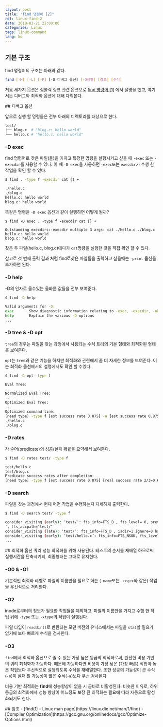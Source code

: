 ```yaml
---
layout: post
title: "find 명령어 [2]"
ref: linux-find-2
date: 2019-02-21 22:00:00
categories: Linux
tags: linux-command
lang: ko
---
```


## 기본 구조

find 명령어의 구조는 아래와 같다.

```bash
find [-H] [-L] [-P] [-D 디버그 옵션] [-O레벨] [경로] [수식]
```

처음 세가지 옵션은 심볼릭 링크 관련 옵션으로 [find 명령어 \[1\]](../ko-linux-howto-find_command_symlink) 에서 설명을 했고, 여기서는 디버그와 최적화 옵션에 대해 다뤄본다.

<div class="divider"></div>
## 디버그 옵션

앞으로 실행 할 명령들은 전부 아래의  디렉토리를 대상으로 한다.

```bash
test/
├── blog.c  # "blog.c: hello world"
└── hello.c # "hello.c: hello world"
```

### -D exec
find 명령어로 찾은 파일(들)을 가지고 특정한 명령을 실행시키고 싶을 때 `-exec` 또는 `-execdir`를
사용할 수 있다. 이 때 `-D exec`을 사용하면 `-exec`또는 `execdir`가 수행 한 작업을 확인 할 수 있다.

```bash
$ find . -type f -execdir cat {} +

./hello.c
./blog.c
hello.c: hello world
blog.c: hello world
```

똑같은 명령을 `-D exec` 옵션과 같이 실행하면 어떻게 될까?

```
$ find -D exec . -type f -execdir cat {} +

Outstanding execdirs:-execdir multiple 3 args: cat ./hello.c ./blog.c 
hello.c: hello world
blog.c: hello world
```
 
찾은 두 파일(hello.c, blog.c)에다가 `cat`명령을 실행한 것을 직접 확인 할 수 있다.

참고로 첫 번째 출력 결과 처럼 find로찾은 파일들을 출력하고 싶을때는 `-print` 옵션을 추가하면 된다.

### -D help
-D의 인자로 올수있는 올바른 값들을 전부 보여준다.

```bash
$ find -D help

Valid arguments for -D:
exec       Show diagnostic information relating to -exec, -execdir, -ok and -okdir
help       Explain the various -D options
... 
```

### -D tree & -D opt
`tree`의 경우는 파일을 찾는 과정에서 사용되는 수식 트리의 기본 형태와 최적화된 형태를 보여준다.

`opt`는 `tree`와 같은 기능을 하지만 최적화와 관련해서 좀 더 자세한 정보를 보여준다. 이는 최적화
옵션에서의 설명에서도 확인 할 수있다.

```bash
$ find -D opt -type f

Eval Tree:
..
Normalized Eval Tree:
..
Optimized Eval Tree:
..
Optimized command line:
[need type] -type f [est success rate 0.875] -a [est success rate 0.875] -print [est success rate 1] 
./hello.c
./blog.c
```

### -D rates

각 술어(predicate)의 성공/실패 확률을 요약해서 보여준다.

```bash
$ find -D rates test/ -type f

test/hello.c
test/blog.c
Predicate success rates after completion:
[need type] -type f [est success rate 0.875] [real success rate 2/3=0.6667] -a [est success rate 0.875] [real success rate 2/3=0.6667] -print [est success rate 1] [real success rate 2/2=1]   
```

### -D search

파일을 찾는 과정에서 현재 어떤 작업을 수행하는지 자세하게 출력한다.

```bash
$ find -D search test/ -type f

consider_visiting (early): ‘test/’: fts_info=FTS_D , fts_level= 0, prev_depth=-2147483648 fts_path=‘test/
’, fts_accpath=‘test/’
consider_visiting (late): ‘test/’: fts_info=FTS_D , isdir=1 ignore=0 have_stat=1 have_type=1 
consider_visiting (early): ‘test/hello.c’: fts_info=FTS_NSOK, fts_level= 1, prev_depth=0 fts_path=‘test/hello.c’, fts_accpath=‘hello.c’
...
```

<div class="divider"></div>
## 최적화 옵션
쿼리 성능 최적화를 위해 사용된다. 테스트의 순서를 재배열 하므로써 실행시간을 단축시키되, 최종형태는
그대로 유지한다.
	
### -O0 & -O1
기본적인 최적화 레벨로 파일의 이름만을 필요로 하는 (`-name`또는 `-regex`와 같은) 작업을 우선적으로 처리한다.

### -O2
inode로부터의 정보가 필요한 작업들을 제외하고, 파일의 이름만을 가지고 수행 한 작업 뒤에 `-type` 또는 `-xtype`의 작업이 실행된다.

파일 타입이 `readdir()`로 반환되는 모던 버전의 유닉스에서는 파일을 `stat`할 필요가 없기에 보다 빠르게 수식을 검사한다.

### -O3
`find`에서 최적화 옵션으로 줄 수 있는 가장 높은 등급의 최적화로써, 완전한 비용 기반의 쿼리 최적화가
가능하다. 때문에 가능하다면 비용이 가장 낮은 (가장 빠른) 작업이 높은 작업보다 우선적으로 실행되도록 수식을 재배열한다. 또한 성공의 가능성이 큰 수식(`-o`)이 실패 할 가능성이 많은 수식(`-a`)보다 우선 검사된다. 

비용 기반 최적화는 **find**에 성능향상이 없을 시 곧바로 비활성된다. 비슷한 이유로, 하위 등급의 
최적화에서 성능 향상이 어느정도 보장 된 최적화는 필요에 따라 자동으로 활성화되기도 한다.

<div class="divider"></div>
## 참조 <a id="ref"></a>
- [find(1) - Linux man page](https://linux.die.net/man/1/find)
- [Compiler Optimization](https://gcc.gnu.org/onlinedocs/gcc/Optimize-Options.html)
